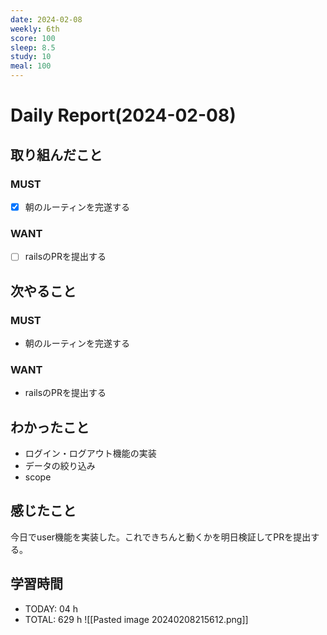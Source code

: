 ```yaml
---
date: 2024-02-08
weekly: 6th
score: 100
sleep: 8.5
study: 10
meal: 100
---
```

# Daily Report(2024-02-08)
## 取り組んだこと
### MUST
- [x] 朝のルーティンを完遂する
### WANT
- [ ] railsのPRを提出する
## 次やること
### MUST
- 朝のルーティンを完遂する
### WANT
- railsのPRを提出する
## わかったこと
- ログイン・ログアウト機能の実装
- データの絞り込み
- scope
## 感じたこと
今日でuser機能を実装した。これできちんと動くかを明日検証してPRを提出する。
## 学習時間
- TODAY: 04 h
- TOTAL: 629 h
![[Pasted image 20240208215612.png]]